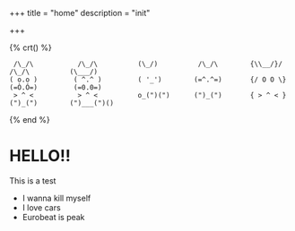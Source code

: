 +++
title = "home"
description = "init"

+++

{% crt() %}

```
 /\_/\           /\_/\          (\_/)          /\_/\        {\\__/}/         /\_/\          (\___/)
( o.o )         ( ^.^ )         ( '_')        (=^.^=)       {/ O O \}       (=Ò.Ó=)         (=0.0=)
 > ^ <           > ^ <          o_(")(")      (")_(")       { > ^ < }       (")_(")        (")___(")()

```

{% end %}

# HELLO!!

This is a test

- I wanna kill myself
- I love cars
- Eurobeat is peak
